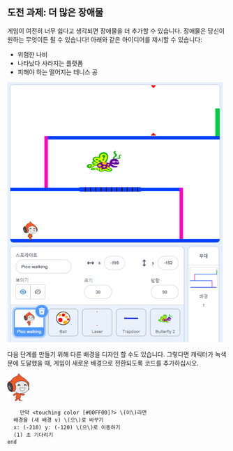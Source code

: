 ## 도전 과제: 더 많은 장애물

게임이 여전히 너무 쉽다고 생각되면 장애물을 더 추가할 수 있습니다. 장애물은 당신이 원하는 무엇이든 될 수 있습니다! 아래와 같은 아이디어를 제시할 수 있습니다:

+ 위험한 나비
+ 나타났다 사라지는 플랫폼
+ 피해야 하는 떨어지는 테니스 공

![스크린샷](images/dodge-obstacles.png)

다음 단계를 만들기 위해 다른 배경을 디자인 할 수도 있습니다. 그렇다면 캐릭터가 녹색 문에 도달했을 때, 게임이 새로운 배경으로 전환되도록 코드를 추가하십시오.

![걷는 피코 스프라이트](images/pico_walking_sprite.png)

```blocks3
    만약 <touching color [#00FF00]?> \(이\)라면 
  배경을 (새 배경 v) \(으\)로 바꾸기
  x: (-210) y: (-120) \(으\)로 이동하기
  (1) 초 기다리기
end
```